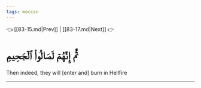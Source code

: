 ```yaml
---
tags: meccan
---
```


👈 [[83-15.md|Prev]] | [[83-17.md|Next]] 👉

# ثُمَّ إِنَّهُمۡ لَصَالُواْ ٱلۡجَحِيمِ

Then indeed, they will [enter and] burn in Hellfire

---

